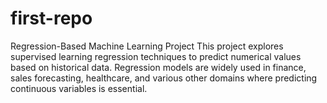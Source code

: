 # first-repo
Regression-Based Machine Learning Project
This project explores supervised learning regression techniques to predict numerical values based on historical data. Regression models are widely used in finance, sales forecasting, healthcare, and various other domains where predicting continuous variables is essential.
